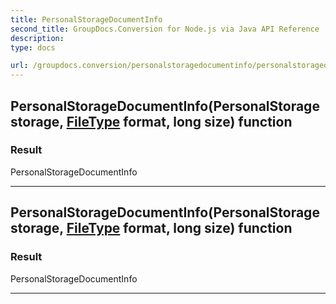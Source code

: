 ```yaml
---
title: PersonalStorageDocumentInfo
second_title: GroupDocs.Conversion for Node.js via Java API Reference
description: 
type: docs

url: /groupdocs.conversion/personalstoragedocumentinfo/personalstoragedocumentinfo/
---
```


## PersonalStorageDocumentInfo(PersonalStorage storage, [FileType](../../filetype) format, long size) function


### Result
PersonalStorageDocumentInfo


---


## PersonalStorageDocumentInfo(PersonalStorage storage, [FileType](../../filetype) format, long size) function


### Result
PersonalStorageDocumentInfo


---


